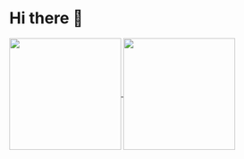 # Hi there 👋

<a href="https://github.com/Breadcrumbskobef1/github-readme-stats">
  <img height=200 align="center" src="https://github-readme-stats.vercel.app/api?username=Breadcrumbskobef1
" />
</a>
<a href="https://github.com/Breadcrumbskobef1
/convoychat">
  <img height=200 align="center" src="https://github-readme-stats.vercel.app/api/top-langs?username=Breadcrumbskobef1
&layout=compact&langs_count=8&card_width=320" />
</a>
